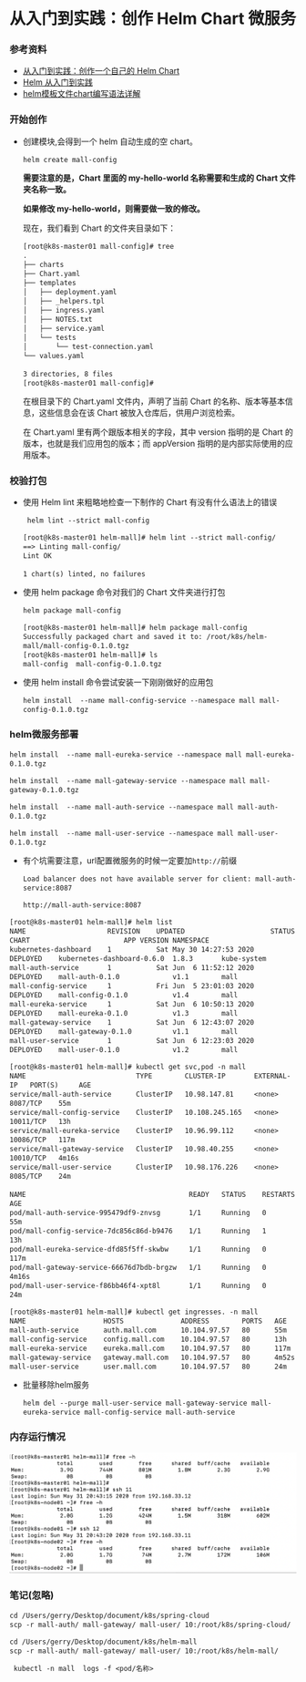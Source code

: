 # 从入门到实践：创作 Helm Chart  微服务

### 参考资料

- [从入门到实践：创作一个自己的 Helm Chart ](https://www.sohu.com/a/338145305_612370)
- [Helm 从入门到实践](https://www.jianshu.com/p/4bd853a8068b)
- [helm模板文件chart编写语法详解](https://blog.51cto.com/qujunorz/2421328)



### 开始创作

- 创建模块,会得到一个 helm 自动生成的空 chart。

  ```shell
  helm create mall-config
  ```

  **需要注意的是，Chart 里面的 my-hello-world 名称需要和生成的 Chart 文件夹名称一致。**

  **如果修改 my-hello-world，则需要做一致的修改。** 

  现在，我们看到 Chart 的文件夹目录如下：

  ```shell
  [root@k8s-master01 mall-config]# tree
  .
  ├── charts
  ├── Chart.yaml
  ├── templates
  │   ├── deployment.yaml
  │   ├── _helpers.tpl
  │   ├── ingress.yaml
  │   ├── NOTES.txt
  │   ├── service.yaml
  │   └── tests
  │       └── test-connection.yaml
  └── values.yaml
  
  3 directories, 8 files
  [root@k8s-master01 mall-config]# 
  ```

  在根目录下的 Chart.yaml 文件内，声明了当前 Chart 的名称、版本等基本信息，这些信息会在该 Chart 被放入仓库后，供用户浏览检索。

  在 Chart.yaml 里有两个跟版本相关的字段，其中 version 指明的是 Chart 的版本，也就是我们应用包的版本；而 appVersion 指明的是内部实际使用的应用版本。



### 校验打包

- 使用 Helm lint 来粗略地检查一下制作的 Chart 有没有什么语法上的错误

  ```shell
   helm lint --strict mall-config
  ```

  ```shell
  [root@k8s-master01 helm-mall]# helm lint --strict mall-config/
  ==> Linting mall-config/
  Lint OK
  
  1 chart(s) linted, no failures
  ```

  

- 使用 helm package 命令对我们的 Chart 文件夹进行打包

  ```shell
  helm package mall-config
  ```

  ```shell
  [root@k8s-master01 helm-mall]# helm package mall-config
  Successfully packaged chart and saved it to: /root/k8s/helm-mall/mall-config-0.1.0.tgz
  [root@k8s-master01 helm-mall]# ls
  mall-config  mall-config-0.1.0.tgz
  ```

- 使用 helm install 命令尝试安装一下刚刚做好的应用包

  ```shell
  helm install  --name mall-config-service --namespace mall mall-config-0.1.0.tgz 
  ```




### helm微服务部署

```shell
helm install  --name mall-eureka-service --namespace mall mall-eureka-0.1.0.tgz
```

```shell
helm install  --name mall-gateway-service --namespace mall mall-gateway-0.1.0.tgz
```

```shell
helm install  --name mall-auth-service --namespace mall mall-auth-0.1.0.tgz
```

```shell
helm install  --name mall-user-service --namespace mall mall-user-0.1.0.tgz
```

- 有个坑需要注意，url配置微服务的时候一定要加`http://`前缀

  ```shell
  Load balancer does not have available server for client: mall-auth-service:8087
  ```

  ```shell
  http://mall-auth-service:8087
  ```

  

```shell
[root@k8s-master01 helm-mall]# helm list
NAME                	REVISION	UPDATED                 	STATUS  	CHART                     	APP VERSION	NAMESPACE  
kubernetes-dashboard	1       	Sat May 30 14:27:53 2020	DEPLOYED	kubernetes-dashboard-0.6.0	1.8.3      	kube-system
mall-auth-service   	1       	Sat Jun  6 11:52:12 2020	DEPLOYED	mall-auth-0.1.0           	v1.1       	mall       
mall-config-service 	1       	Fri Jun  5 23:01:03 2020	DEPLOYED	mall-config-0.1.0         	v1.4       	mall       
mall-eureka-service 	1       	Sat Jun  6 10:50:13 2020	DEPLOYED	mall-eureka-0.1.0         	v1.3       	mall       
mall-gateway-service	1       	Sat Jun  6 12:43:07 2020	DEPLOYED	mall-gateway-0.1.0        	v1.1       	mall       
mall-user-service   	1       	Sat Jun  6 12:23:03 2020	DEPLOYED	mall-user-0.1.0           	v1.2       	mall  
```

```shell
[root@k8s-master01 helm-mall]# kubectl get svc,pod -n mall
NAME                           TYPE        CLUSTER-IP       EXTERNAL-IP   PORT(S)     AGE
service/mall-auth-service      ClusterIP   10.98.147.81     <none>        8087/TCP    55m
service/mall-config-service    ClusterIP   10.108.245.165   <none>        10011/TCP   13h
service/mall-eureka-service    ClusterIP   10.96.99.112     <none>        10086/TCP   117m
service/mall-gateway-service   ClusterIP   10.98.40.255     <none>        10010/TCP   4m16s
service/mall-user-service      ClusterIP   10.98.176.226    <none>        8085/TCP    24m

NAME                                        READY   STATUS    RESTARTS   AGE
pod/mall-auth-service-995479df9-znvsg       1/1     Running   0          55m
pod/mall-config-service-7dc856c86d-b9476    1/1     Running   1          13h
pod/mall-eureka-service-dfd85f5ff-skwbw     1/1     Running   0          117m
pod/mall-gateway-service-66676d7bdb-brgzw   1/1     Running   0          4m16s
pod/mall-user-service-f86bb46f4-xpt8l       1/1     Running   0          24m
```

```shell
[root@k8s-master01 helm-mall]# kubectl get ingresses. -n mall
NAME                   HOSTS              ADDRESS        PORTS   AGE
mall-auth-service      auth.mall.com      10.104.97.57   80      55m
mall-config-service    config.mall.com    10.104.97.57   80      13h
mall-eureka-service    eureka.mall.com    10.104.97.57   80      117m
mall-gateway-service   gateway.mall.com   10.104.97.57   80      4m52s
mall-user-service      user.mall.com      10.104.97.57   80      24m
```

- 批量移除helm服务

  ```shell
  helm del --purge mall-user-service mall-gateway-service mall-eureka-service mall-config-service mall-auth-service
  ```

  



### 内存运行情况



![image-20200606125545628](./images/image-20200606125545628.png)





### 笔记(忽略)

```shell
cd /Users/gerry/Desktop/document/k8s/spring-cloud
scp -r mall-auth/ mall-gateway/ mall-user/ 10:/root/k8s/spring-cloud/
```

```shell
cd /Users/gerry/Desktop/document/k8s/helm-mall
scp -r mall-auth/ mall-gateway/ mall-user/ 10:/root/k8s/helm-mall/
```

```shell
 kubectl -n mall  logs -f <pod/名称>
```

